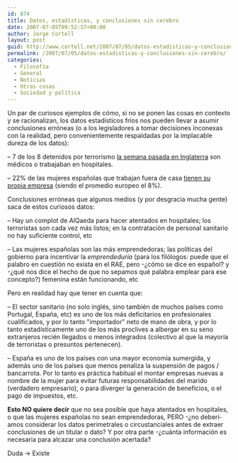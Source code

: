 ```yaml
---
id: 874
title: Datos, estadí­sticas, y conclusiones sin cerebro
date: 2007-07-05T09:52:57+00:00
author: Jorge Cortell
layout: post
guid: http://www.cortell.net/2007/07/05/datos-estadisticas-y-conclusiones-sin-cerebro/
permalink: /2007/07/05/datos-estadisticas-y-conclusiones-sin-cerebro/
categories:
  - Filosofí­a
  - General
  - Noticias
  - Otras cosas
  - Sociedad y polí­tica
---
```

Un par de curiosos ejemplos de cómo, si no se ponen las cosas en contexto y se racionalizan, los datos estadí­sticos frí­os nos pueden llevar a asumir conclusiones erróneas (o a los legisladores a tomar decisiones inconexas con la realidad, pero convenientemente respaldadas por la implacable dureza de los datos):

– 7 de los 8 detenidos por terrorismo <a target="_blank" title="IHT" href="http://www.iht.com/articles/ap/2007/07/03/america/NA-GEN-US-Britain-Terrorism.php">la semana pasada en Inglaterra</a> son médicos o trabajaban en hospitales.

– 22% de las mujeres españolas que trabajan fuera de casa <a target="_blank" title="5 dáis" href="http://www.cincodias.com/articulo/economia/22/mujeres/trabaja/fuera/casa/ha/creado/propia/empresa/cdscdi/20070223cdscdieco_5/Tes/">tienen su propia empresa</a> (siendo el promedio europeo el 8%).

Conclusiones erróneas que algunos medios (y por desgracia mucha gente) saca de estos curiosos datos:

– Hay un complot de AlQaeda para hacer atentados en hospitales; los terroristas son cada vez más listos; en la contratación de personal sanitario no hay suficiente control, etc

– Las mujeres españolas son las más emprendedoras; las polí­ticas del gobierno para incentivar la _emprendedurí­a_ (para los filólogos: puede que el palabro en cuestión no exista en el RAE, pero -¿cómo se dice en español? y -¿qué nos dice el hecho de que no sepamos qué palabra emplear para ese concepto?) femenina están funcionando, etc

Pero en realidad hay que tener en cuenta que:

– El sector sanitario (no solo inglés, sino también de muchos paí­ses como Portugal, España, etc) es uno de los más deficitarios en profesionales cualificados, y por lo tanto "importador" neto de mano de obra, y por lo tanto estadí­sticamente uno de los más proclives a albergar en su seno extranjeros recién llegados o menos integrados (colectivo al que la mayorí­a de terroristas o presuntos pertenecen).

– España es uno de los paí­ses con una mayor economí­a sumergida, y además uno de los paí­ses que menos penaliza la suspensión de pagos / bancarrota. Por lo tanto es práctica habitual el montar empresas nuevas a nombre de la mujer para evitar futuras responsabilidades del marido (verdadero empresario), o para diverger la generación de beneficios, o el pago de impuestos, etc.

**Esto NO quiere decir** que no sea posible que haya atentados en hospitales, o que las mujeres españolas no sean emprendedoras, PERO -¿no deberí­amos considerar los datos perimetrales o circustanciales antes de extraer conclusiones de un titular o dato? Y por otra parte -¿cuánta información es necesaria para alcazar una conclusión acertada?

Duda -> Existe
